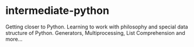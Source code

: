 # intermediate-python
Getting closer to Python. Learning to work with philosophy and special data structure of Python. Generators, Multiprocessing, List Comprehension and more...

